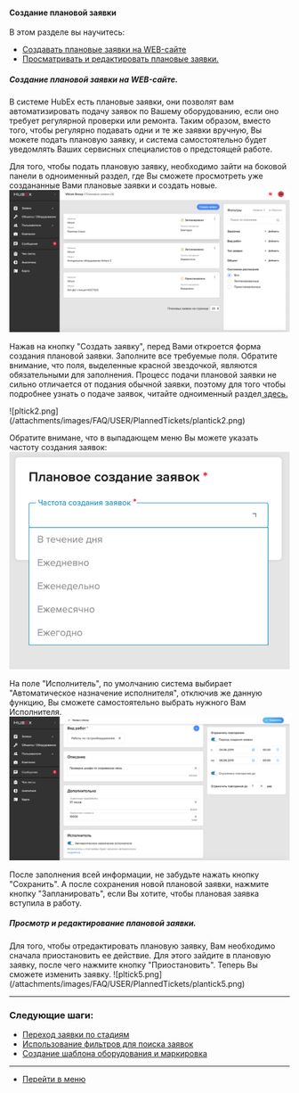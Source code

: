 #### Создание плановой заявки
В этом разделе вы научитесь:
<html>
<meta charset="utf-8">
<title>Быстрый переход внутри документа</title>
<ul>
     <li><a href="#planticket">Создавать плановые заявки на WEB-сайте</a></li>
     <li><a href="#editticket">Просматривать и редактировать плановые заявки.</a></li>
</ul>
</html>

<h5 id="planticket">Создание плановой заявки на WEB-сайте.</h5>
В системе HubEx есть плановые заявки, они позволят вам автоматизировать подачу заявок по Вашему оборудованию, если оно требует регулярной проверки или ремонта. Таким образом, вместо того, чтобы регулярно подавать одни и те же заявки вручную, Вы можете подать плановую заявку, и система самостоятельно будет уведомлять Ваших сервисных специалистов о предстоящей работе.

Для того, чтобы подать плановую заявку, необходимо зайти на боковой панели в одноименный раздел, где Вы сможете просмотреть уже создананные Вами плановые заявки и создать новые.
![pltick1.png](/attachments/images/FAQ/USER/PlannedTickets/plantick1.png)

<p>Нажав на кнопку "Создать заявку", перед Вами откроется форма создания плановой заявки. Заполните все требуемые поля. Обратите внимание, что поля, выделенные красной звездочкой, являются обязательными для заполнения. Процесс подачи плановой заявки не сильно отличается от подания обычной заявки, поэтому для того чтобы подробнее узнать о подаче заявок, читайте одноименный раздел<a href="https://wiki.hubex.ru/docs/FAQ/RU/user/CreatingTicket.html#webticket"> здесь.</a></p>
![pltick2.png](/attachments/images/FAQ/USER/PlannedTickets/plantick2.png)

Обратите внимане, что в выпадающем меню Вы можете указать частоту создания заявок:
![pltick3.png](/attachments/images/FAQ/USER/PlannedTickets/plantick3.png)

На поле "Исполнитель", по умолчанию система выбирает "Автоматическое назначение исполнителя", отключив же данную функцию, Вы сможете самостоятельно выбрать нужного Вам Исполнителя.
![pltick4.png](/attachments/images/FAQ/USER/PlannedTickets/plantick4.png)

После заполнения всей информации, не забудьте нажать кнопку "Сохранить". А после сохранения новой плановой заявки, нажмите кнопку "Запланировать", если Вы хотите, чтобы плановая заявка вступила в работу.

<h5 id="editticket">Просмотр и редактирование плановой заявки.</h5>
Для того, чтобы отредактировать плановую заявку, Вам необходимо сначала приостановить ее действие. Для этого зайдите в плановую заявку, после чего нажмите кнопку "Приостановить". Теперь Вы сможете изменить заявку.
![pltick5.png](/attachments/images/FAQ/USER/PlannedTickets/plantick5.png)



___
### Следующие шаги:
- [Переход заявки по стадиям](./ChangingStatus.md)
- [Использование фильтров для поиска заявок](./Filters.md)
- [Создание шаблона оборудования и маркировка](./CreatingObjTemplates.md)




___
- [Перейти в меню](http://wiki.hubex.ru)
